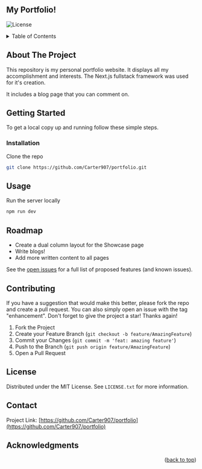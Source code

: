 ## My Portfolio!

![License](https://img.shields.io/badge/license-MIT-orange.svg) <!-- Replace with your license -->



<!-- Improved compatibility of back to top link: See: https://github.com/othneildrew/Best-README-Template/pull/73 -->
<a id="readme-top"></a>




<!-- TABLE OF CONTENTS -->
<details>
  <summary>Table of Contents</summary>
  <ol>
    <li>
      <a href="#about-the-project">About The Project</a>
    </li>
    <li>
      <a href="#getting-started">Getting Started</a>
      <ul>
        <li><a href="#installation">Installation</a></li>
      </ul>
    </li>
    <li><a href="#usage">Usage</a></li>
    <li><a href="#roadmap">Roadmap</a></li>
    <li><a href="#contributing">Contributing</a></li>
    <li><a href="#license">License</a></li>
    <li><a href="#contact">Contact</a></li>
  </ol>
</details>



<!-- ABOUT THE PROJECT -->
## About The Project

This repository is my personal portfolio website. It displays all my accomplishment and interests. The Next.js fullstack framework was used for it's creation. 

It includes a blog page that you can comment on.


<!-- GETTING STARTED -->
## Getting Started

To get a local copy up and running follow these simple steps.


### Installation

Clone the repo
   ```sh
   git clone https://github.com/Carter907/portfolio.git
   ```

## Usage

Run the server locally
```sh
npm run dev
```



<!-- ROADMAP -->
## Roadmap

- Create a dual column layout for the Showcase page
- Write blogs!
- Add more written content to all pages


See the [open issues](https://github.com/Carter907/portfolio/issues) for a full list of proposed features (and known issues).




<!-- CONTRIBUTING -->
## Contributing

If you have a suggestion that would make this better, please fork the repo and create a pull request. You can also simply open an issue with the tag "enhancement".
Don't forget to give the project a star! Thanks again!

1. Fork the Project
2. Create your Feature Branch (`git checkout -b feature/AmazingFeature`)
3. Commit your Changes (`git commit -m 'feat: amazing feature'`)
4. Push to the Branch (`git push origin feature/AmazingFeature`)
5. Open a Pull Request


<!-- LICENSE -->
## License

Distributed under the MIT License. See `LICENSE.txt` for more information.



<!-- CONTACT -->
## Contact

Project Link: [https://github.com/Carter907/portfolio](https://github.com/Carter907/portfolio)



<!-- ACKNOWLEDGMENTS -->
## Acknowledgments

<p align="right">(<a href="#readme-top">back to top</a>)</p>
